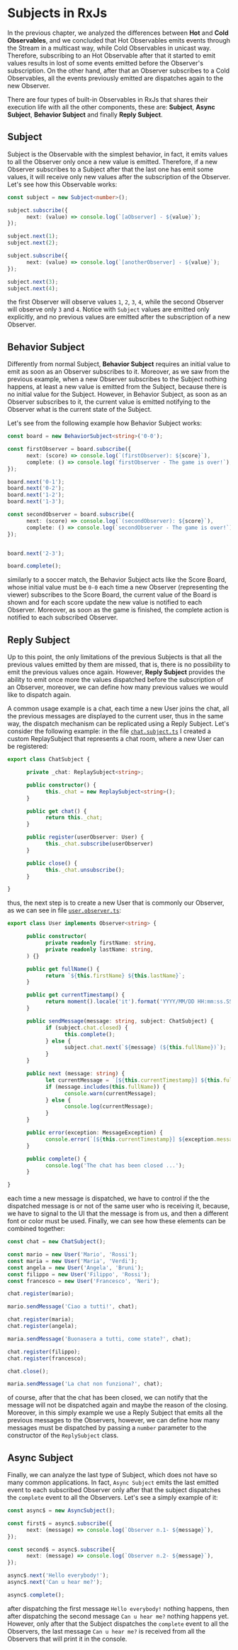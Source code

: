 # Subjects in RxJs
In the previous chapter, we analyzed the differences between **Hot** and **Cold Observables**, and we concluded that Hot Observables emits events through the Stream in a multicast way, while Cold Observables in unicast way. Therefore, subscribing to an Hot Observable after that it started to emit values results in lost of some events emitted before the Observer's subscription. On the other hand, after that an Observer subscribes to a Cold Observables, all the events previously emitted are dispatches again to the new Observer.

There are four types of built-in Observables in RxJs that shares their execution life with all the other components, these are: **Subject**, **Async Subject**, **Behavior Subject** and finally **Reply Subject**.

## Subject
Subject is the Observable with the simplest behavior, in fact, it emits values to all the Observer only once a new value is emitted. Therefore, if a new Observer subscribes to a Subject after that the last one has emit some values, it will receive only new values after the subscription of the Observer. Let's see how this Observable works:

```typescript
const subject = new Subject<number>();

subject.subscribe({
      next: (value) => console.log(`[aObserver] - ${value}`);
});

subject.next(1);
subject.next(2);

subject.subscribe({
      next: (value) => console.log(`[anotherObserver] - ${value}`);
});

subject.next(3);
subject.next(4);
```

the first Observer will observe values `1`, `2`, `3`, `4`, while the second Observer will observe only `3` and `4`. Notice with `Subject` values are emitted only explicitly, and no previous values are emitted after the subscription of a new Observer.

## Behavior Subject
Differently from normal Subject, **Behavior Subject** requires an initial value to emit as soon as an Observer subscribes to it. Moreover, as we saw from the previous example, when a new Observer subscribes to the Subject nothing happens, at least a new value is emitted from the Subject, because there is no initial value for the Subject. However, in Behavior Subject, as soon as an Observer subscribes to it, the current value is emitted notifying to the Observer what is the current state of the Subject.

Let's see from the following example how Behavior Subject works:

```typescript
const board = new BehaviorSubject<string>('0-0');

const firstObserver = board.subscribe({
      next: (score) => console.log(`(firstObserver): ${score}`),
      complete: () => console.log(`firstObserver - The game is over!`),
});

board.next('0-1');
board.next('0-2');
board.next('1-2');
board.next('1-3');

const secondObserver = board.subscribe({
      next: (score) => console.log(`(secondObserver): ${score}`),
      complete: () => console.log(`secondObserver - The game is over!`),
});


board.next('2-3');

board.complete();
```

similarly to a soccer match, the Behavior Subject acts like the Score Board, whose initial value must be `0-0` each time a new Observer (representing the viewer) subscribes to the Score Board, the current value of the Board is shown and for each score update the new value is notified to each Observer. Moreover, as soon as the game is finished, the complete action is notified to each subscribed Observer.

## Reply Subject
Up to this point, the only limitations of the previous Subjects is that all the previous values emitted by them are missed, that is, there is no possibility to emit the previous values once again. However, **Reply Subject** provides the ability to emit once more the values dispatched before the subscription of an Observer, moreover, we can define how many previous values we would like to dispatch again.

A common usage example is a chat, each time a new User joins the chat, all the previous messages are displayed to the current user, thus in the same way, the dispatch mechanism can be replicated using a Reply Subject. Let's consider the following example: in the file [`chat.subject.ts`](./chat.subject.ts) I created a custom ReplaySubject that represents a chat room, where a new User can be registered:

```typescript
export class ChatSubject {

      private _chat: ReplaySubject<string>;

      public constructor() {
            this._chat = new ReplaySubject<string>();
      }

      public get chat() {
            return this._chat;
      }

      public register(userObserver: User) {
            this._chat.subscribe(userObserver)
      }

      public close() {
            this._chat.unsubscribe();
      }

}
```

thus, the next step is to create a new User that is commonly our Observer, as we can see in file [`user.observer.ts`](./user.observer.ts):

```typescript
export class User implements Observer<string> {

      public constructor(
            private readonly firstName: string,
            private readonly lastName: string,
      ) {}

      public get fullName() {
            return `${this.firstName} ${this.lastName}`;
      }

      public get currentTimestamp() {
            return moment().locale('it').format('YYYY/MM/DD HH:mm:ss.SSSS');
      }

      public sendMessage(message: string, subject: ChatSubject) {
            if (subject.chat.closed) {
                  this.complete();
            } else {
                  subject.chat.next(`${message} (${this.fullName})`);
            }
      }

      public next (message: string) {
            let currentMessage = `[${this.currentTimestamp}] ${this.fullName} - ${message.replace(`(${this.fullName})`, '(tu)')}`;
            if (message.includes(this.fullName)) {
                  console.warn(currentMessage);
            } else {
                  console.log(currentMessage);
            }
      }

      public error(exception: MessageException) {
            console.error(`[${this.currentTimestamp}] ${exception.message}`);
      }

      public complete() {
            console.log('The chat has been closed ...');
      }

}
```

each time a new message is dispatched, we have to control if the the dispatched message is or not of the same user who is receiving it, because, we have to signal to the UI that the message is from us, and then a different font or color must be used. Finally, we can see how these elements can be combined together:

```typescript
const chat = new ChatSubject();

const mario = new User('Mario', 'Rossi');
const maria = new User('Maria', 'Verdi');
const angela = new User('Angela', 'Bruni');
const filippo = new User('Filippo', 'Rossi');
const francesco = new User('Francesco', 'Neri');

chat.register(mario);

mario.sendMessage('Ciao a tutti!', chat);

chat.register(maria);
chat.register(angela);

maria.sendMessage('Buonasera a tutti, come state?', chat);

chat.register(filippo);
chat.register(francesco);

chat.close();

maria.sendMessage('La chat non funziona?', chat);
```

of course, after that the chat has been closed, we can notify that the message will not be dispatched again and maybe the reason of the closing. Moreover, in this simply example we use a Reply Subject that emits all the previous messages to the Observers, however, we can define how many messages must be dispatched by passing a `number` parameter to the constructor of the `ReplySubject` class.

## Async Subject

Finally, we can analyze the last type of Subject, which does not have so many common applications. In fact, `Async Subject` emits the last emitted event to each subscribed Observer only after that the subject dispatches the `complete` event to all the Observers. Let's see a simply example of it:

```typescript
const async$ = new AsyncSubject();

const first$ = async$.subscribe({
      next: (message) => console.log(`Observer n.1- ${message}`),
});

const second$ = async$.subscribe({
      next: (message) => console.log(`Observer n.2- ${message}`),
});

async$.next('Hello everybody!');
async$.next('Can u hear me?');

async$.complete();
```

after dispatching the first message `Hello everybody!` nothing happens, then after dispatching the second message `Can u hear me?` nothing happens yet. However, only after that the Subject dispatches the `complete` event to all the Observers, the last message `Can u hear me?` is received from all the Observers that will print it in the console.
